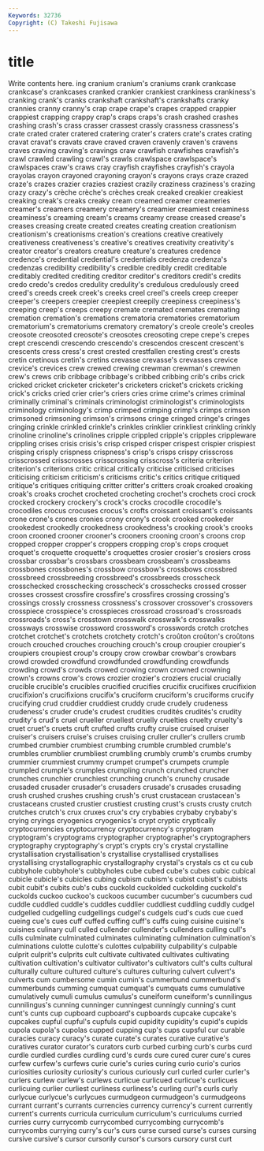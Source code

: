 ```yaml
---
Keywords: 32736 
Copyright: (C) Takeshi Fujisawa
---
```


# title

Write contents here.
ing cranium cranium's craniums crank crankcase crankcase's crankcases cranked
crankier crankiest crankiness crankiness's cranking crank's cranks crankshaft crankshaft's crankshafts
cranky crannies cranny cranny's crap crape crape's crapes crapped crappier
crappiest crapping crappy crap's craps craps's crash crashed crashes crashing
crash's crass crasser crassest crassly crassness crassness's crate crated crater
cratered cratering crater's craters crate's crates crating cravat cravat's cravats
crave craved craven cravenly craven's cravens craves craving craving's cravings
craw crawfish crawfishes crawfish's crawl crawled crawling crawl's crawls crawlspace
crawlspace's crawlspaces craw's craws cray crayfish crayfishes crayfish's crayola crayolas
crayon crayoned crayoning crayon's crayons crays craze crazed craze's crazes
crazier crazies craziest crazily craziness craziness's crazing crazy crazy's crèche
crèche's crèches creak creaked creakier creakiest creaking creak's creaks creaky
cream creamed creamer creameries creamer's creamers creamery creamery's creamier creamiest
creaminess creaminess's creaming cream's creams creamy crease creased crease's creases
creasing create created creates creating creation creationism creationism's creationisms creation's
creations creative creatively creativeness creativeness's creative's creatives creativity creativity's creator
creator's creators creature creature's creatures credence credence's credential credential's credentials
credenza credenza's credenzas credibility credibility's credible credibly credit creditable creditably
credited crediting creditor creditor's creditors credit's credits credo credo's credos
credulity credulity's credulous credulously creed creed's creeds creek creek's creeks
creel creel's creels creep creeper creeper's creepers creepier creepiest creepily
creepiness creepiness's creeping creep's creeps creepy cremate cremated cremates cremating
cremation cremation's cremations crematoria crematories crematorium crematorium's crematoriums crematory crematory's
creole creole's creoles creosote creosoted creosote's creosotes creosoting crepe crepe's
crepes crept crescendi crescendo crescendo's crescendos crescent crescent's crescents cress
cress's crest crested crestfallen cresting crest's crests cretin cretinous cretin's
cretins crevasse crevasse's crevasses crevice crevice's crevices crew crewed crewing
crewman crewman's crewmen crew's crews crib cribbage cribbage's cribbed cribbing
crib's cribs crick cricked cricket cricketer cricketer's cricketers cricket's crickets
cricking crick's cricks cried crier crier's criers cries crime crime's
crimes criminal criminally criminal's criminals criminologist criminologist's criminologists criminology criminology's
crimp crimped crimping crimp's crimps crimson crimsoned crimsoning crimson's crimsons
cringe cringed cringe's cringes cringing crinkle crinkled crinkle's crinkles crinklier
crinkliest crinkling crinkly crinoline crinoline's crinolines cripple crippled cripple's cripples
crippleware crippling crises crisis crisis's crisp crisped crisper crispest crispier
crispiest crisping crisply crispness crispness's crisp's crisps crispy crisscross crisscrossed
crisscrosses crisscrossing crisscross's criteria criterion criterion's criterions critic critical critically
criticise criticised criticises criticising criticism criticism's criticisms critic's critics critique
critiqued critique's critiques critiquing critter critter's critters croak croaked croaking
croak's croaks crochet crocheted crocheting crochet's crochets croci crock crocked
crockery crockery's crock's crocks crocodile crocodile's crocodiles crocus crocuses crocus's
crofts croissant croissant's croissants crone crone's crones cronies crony crony's
crook crooked crookeder crookedest crookedly crookedness crookedness's crooking crook's crooks
croon crooned crooner crooner's crooners crooning croon's croons crop cropped
cropper cropper's croppers cropping crop's crops croquet croquet's croquette croquette's
croquettes crosier crosier's crosiers cross crossbar crossbar's crossbars crossbeam crossbeam's
crossbeams crossbones crossbones's crossbow crossbow's crossbows crossbred crossbreed crossbreeding crossbreed's
crossbreeds crosscheck crosschecked crosschecking crosscheck's crosschecks crossed crosser crosses crossest
crossfire crossfire's crossfires crossing crossing's crossings crossly crossness crossness's crossover
crossover's crossovers crosspiece crosspiece's crosspieces crossroad crossroad's crossroads crossroads's cross's
crosstown crosswalk crosswalk's crosswalks crossways crosswise crossword crossword's crosswords crotch
crotches crotchet crotchet's crotchets crotchety crotch's croûton croûton's croûtons crouch
crouched crouches crouching crouch's croup croupier croupier's croupiers croupiest croup's
croupy crow crowbar crowbar's crowbars crowd crowded crowdfund crowdfunded crowdfunding
crowdfunds crowding crowd's crowds crowed crowing crown crowned crowning crown's
crowns crow's crows crozier crozier's croziers crucial crucially crucible crucible's
crucibles crucified crucifies crucifix crucifixes crucifixion crucifixion's crucifixions crucifix's cruciform
cruciform's cruciforms crucify crucifying crud cruddier cruddiest cruddy crude crudely
crudeness crudeness's cruder crude's crudest crudities crudités crudités's crudity crudity's
crud's cruel crueller cruellest cruelly cruelties cruelty cruelty's cruet cruet's
cruets cruft crufted crufts crufty cruise cruised cruiser cruiser's cruisers
cruise's cruises cruising cruller cruller's crullers crumb crumbed crumbier crumbiest
crumbing crumble crumbled crumble's crumbles crumblier crumbliest crumbling crumbly crumb's
crumbs crumby crummier crummiest crummy crumpet crumpet's crumpets crumple crumpled
crumple's crumples crumpling crunch crunched cruncher crunches crunchier crunchiest crunching
crunch's crunchy crusade crusaded crusader crusader's crusaders crusade's crusades crusading
crush crushed crushes crushing crush's crust crustacean crustacean's crustaceans crusted
crustier crustiest crusting crust's crusts crusty crutch crutches crutch's crux
cruxes crux's cry crybabies crybaby crybaby's crying cryings cryogenics cryogenics's
crypt cryptic cryptically cryptocurrencies cryptocurrency cryptocurrency's cryptogram cryptogram's cryptograms cryptographer
cryptographer's cryptographers cryptography cryptography's crypt's crypts cry's crystal crystalline crystallisation
crystallisation's crystallise crystallised crystallises crystallising crystallographic crystallography crystal's crystals cs
ct cu cub cubbyhole cubbyhole's cubbyholes cube cubed cube's cubes
cubic cubical cubicle cubicle's cubicles cubing cubism cubism's cubist cubist's
cubists cubit cubit's cubits cub's cubs cuckold cuckolded cuckolding cuckold's
cuckolds cuckoo cuckoo's cuckoos cucumber cucumber's cucumbers cud cuddle cuddled
cuddle's cuddles cuddlier cuddliest cuddling cuddly cudgel cudgelled cudgelling cudgellings
cudgel's cudgels cud's cuds cue cued cueing cue's cues cuff
cuffed cuffing cuff's cuffs cuing cuisine cuisine's cuisines culinary cull
culled cullender cullender's cullenders culling cull's culls culminate culminated culminates
culminating culmination culmination's culminations culotte culotte's culottes culpability culpability's culpable
culprit culprit's culprits cult cultivate cultivated cultivates cultivating cultivation cultivation's
cultivator cultivator's cultivators cult's cults cultural culturally culture cultured culture's
cultures culturing culvert culvert's culverts cum cumbersome cumin cumin's cummerbund
cummerbund's cummerbunds cumming cumquat cumquat's cumquats cums cumulative cumulatively cumuli
cumulus cumulus's cuneiform cuneiform's cunnilingus cunnilingus's cunning cunninger cunningest cunningly
cunning's cunt cunt's cunts cup cupboard cupboard's cupboards cupcake cupcake's
cupcakes cupful cupful's cupfuls cupid cupidity cupidity's cupid's cupids cupola
cupola's cupolas cupped cupping cup's cups cupsful cur curable curacies
curacy curacy's curate curate's curates curative curative's curatives curator curator's
curators curb curbed curbing curb's curbs curd curdle curdled curdles
curdling curd's curds cure cured curer cure's cures curfew curfew's
curfews curie curie's curies curing curio curio's curios curiosities curiosity
curiosity's curious curiously curl curled curler curler's curlers curlew curlew's
curlews curlicue curlicued curlicue's curlicues curlicuing curlier curliest curliness curliness's
curling curl's curls curly curlycue curlycue's curlycues curmudgeon curmudgeon's curmudgeons
currant currant's currants currencies currency currency's current currently current's currents
curricula curriculum curriculum's curriculums curried curries curry currycomb currycombed currycombing
currycomb's currycombs currying curry's cur's curs curse cursed curse's curses
cursing cursive cursive's cursor cursorily cursor's cursors cursory curst curt
